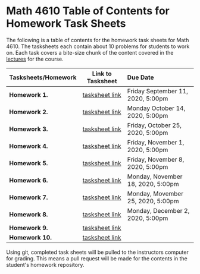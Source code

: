 # Math 4610 Table of Contents for Homework Task Sheets

The following is a table of contents for the homework task sheets for Math 4610.
The tasksheets each contain about 10 problems for students to work on. Each
task covers a bite-size chunk of the content covered in the
[lectures](../../../lectures/toc/md/topic_toc.md) for the
course.

  | Tasksheets/Homework | Link to Tasksheet | Due Date |
  | ------------------- | :---------------: | :------- |
  | **Homework 1.** | [tasksheet link](../../tasksheet_01/html/tasksheet_01.html) | Friday September 11, 2020, 5:00pm |
  | **Homework 2.** | [tasksheet link](../../tasksheet_02/html/tasksheet_02.html) | Monday October 14, 2020, 5:00pm
  | **Homework 3.** | [tasksheet link](../../tasksheet_03/html/tasksheet_03.html) | Friday, October 25, 2020, 5:00pm
  | **Homework 4.** | [tasksheet link](../../tasksheet_04/html/tasksheet_04.html) | Friday, November 1, 2020, 5:00pm
  | **Homework 5.** | [tasksheet link](../../tasksheet_05/html/tasksheet_05.html) | Friday, November 8, 2020, 5:00pm
  | **Homework 6.** | [tasksheet link](../../tasksheet_06/html/tasksheet_06.html) | Monday, November 18, 2020, 5:00pm
  | **Homework 7.** | [tasksheet link](../../tasksheet_07/html/tasksheet_07.html) | Monday, Movember 25, 2020, 5:00pm
  | **Homework 8.** | [tasksheet link](../../tasksheet_08/html/tasksheet_08.html) | Monday, December 2, 2020, 5:00pm
  | **Homework 9.** | [tasksheet link](../../tasksheet_09/html/tasksheet_09.html) |
  | **Homework 10.** | [tasksheet link](../../tasksheet_10/html/tasksheet_10.html) |

Using git, completed task sheets will be pulled to the instructors computer for
grading. This means a pull request will be made for the contents in the
student's homework repository.

